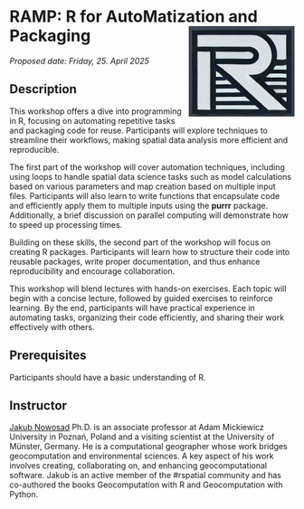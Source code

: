 # RAMP: R for AutoMatization and Packaging <img src="logo.webp" align="right" height="160" alt="" />

*Proposed date: Friday, 25. April 2025*

## Description

This workshop offers a dive into programming in R, focusing on automating repetitive tasks and packaging code for reuse. 
Participants will explore techniques to streamline their workflows, making spatial data analysis more efficient and reproducible.

The first part of the workshop will cover automation techniques, including using loops to handle spatial data science tasks such as model calculations based on various parameters and map creation based on multiple input files. 
Participants will also learn to write functions that encapsulate code and efficiently apply them to multiple inputs using the **purrr** package. 
Additionally, a brief discussion on parallel computing will demonstrate how to speed up processing times.

Building on these skills, the second part of the workshop will focus on creating R packages. 
Participants will learn how to structure their code into reusable packages, write proper documentation, and thus enhance reproducibility and encourage collaboration.

This workshop will blend lectures with hands-on exercises. 
Each topic will begin with a concise lecture, followed by guided exercises to reinforce learning. 
By the end, participants will have practical experience in automating tasks, organizing their code efficiently, and sharing their work effectively with others.

## Prerequisites

Participants should have a basic understanding of R.

## Instructor

[Jakub Nowosad](https://jakubnowosad.com/) Ph.D. is an associate professor at Adam Mickiewicz University in Poznań, Poland and a visiting scientist at the University of Münster, Germany.
He is a computational geographer whose work bridges geocomputation and environmental sciences. 
A key aspect of his work involves creating, collaborating on, and enhancing geocomputational software. 
Jakub is an active member of the #rspatial community and has co-authored the books Geocomputation with R and Geocomputation with Python.

